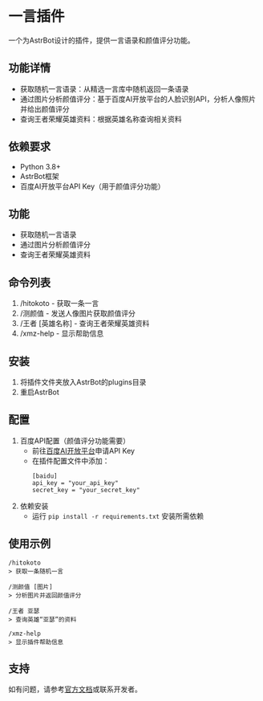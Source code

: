 # 一言插件

一个为AstrBot设计的插件，提供一言语录和颜值评分功能。

## 功能详情
- 获取随机一言语录：从精选一言库中随机返回一条语录
- 通过图片分析颜值评分：基于百度AI开放平台的人脸识别API，分析人像照片并给出颜值评分
- 查询王者荣耀英雄资料：根据英雄名称查询相关资料

## 依赖要求
- Python 3.8+
- AstrBot框架
- 百度AI开放平台API Key（用于颜值评分功能）

## 功能
- 获取随机一言语录
- 通过图片分析颜值评分
- 查询王者荣耀英雄资料

## 命令列表
1. /hitokoto - 获取一条一言
2. /测颜值 - 发送人像图片获取颜值评分
3. /王者 [英雄名称] - 查询王者荣耀英雄资料
4. /xmz-help - 显示帮助信息

## 安装
1. 将插件文件夹放入AstrBot的plugins目录
2. 重启AstrBot

## 配置
1. 百度API配置（颜值评分功能需要）
   - 前往[百度AI开放平台](https://ai.baidu.com/)申请API Key
   - 在插件配置文件中添加：
     ```
     [baidu]
     api_key = "your_api_key"
     secret_key = "your_secret_key"
     ```
2. 依赖安装
   - 运行 `pip install -r requirements.txt` 安装所需依赖

## 使用示例
```
/hitokoto
> 获取一条随机一言

/测颜值 [图片]
> 分析图片并返回颜值评分

/王者 亚瑟
> 查询英雄“亚瑟”的资料

/xmz-help
> 显示插件帮助信息
```

## 支持
如有问题，请参考[官方文档](https://astrbot.app)或联系开发者。

